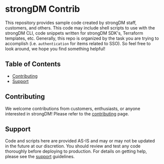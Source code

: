 # strongDM Contrib

This repository provides sample code created by strongDM staff, customers, and others. This code may include shell scripts to use with the strongDM CLI, code snippets written for strongDM SDK's, Terraform templates, etc. Generally, this repo is organized by the task you are trying to accomplish (i.e. `authentication` for items related to SSO). So feel free to look around, we hope you find something helpful!

## Table of Contents
* [Contributing](#contributing)
* [Support](#support)

## Contributing
We welcome contributions from customers, enthusiasts, or anyone interested in strongDM! Please refer to the [contributing](CONTRIBUTING.md) page.

## Support
Code and scripts here are provided AS-IS and may or may not be updated in the future at our discretion. You should review and test any code thoroughly before deploying to production. For details on getting help, please see the [support](SUPPORT.md) guidelines.
